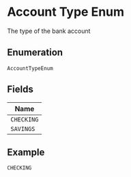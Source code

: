 
# Account Type Enum

The type of the bank account

## Enumeration

`AccountTypeEnum`

## Fields

| Name |
|  --- |
| `CHECKING` |
| `SAVINGS` |

## Example

```
CHECKING
```

